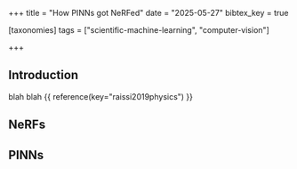 +++
title = "How PINNs got NeRFed"
date = "2025-05-27"
bibtex_key = true

[taxonomies]
tags = ["scientific-machine-learning", "computer-vision"]

+++

## Introduction

blah blah {{ reference(key="raissi2019physics") }}

## NeRFs


## PINNs
